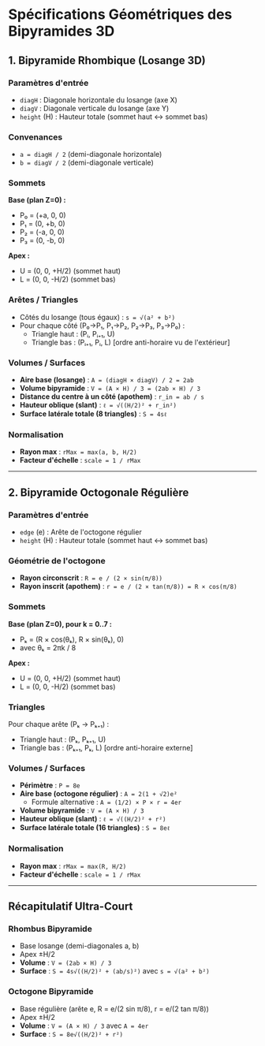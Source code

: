 # Spécifications Géométriques des Bipyramides 3D

## 1. Bipyramide Rhombique (Losange 3D)

### Paramètres d'entrée
- `diagH` : Diagonale horizontale du losange (axe X)
- `diagV` : Diagonale verticale du losange (axe Y)
- `height` (H) : Hauteur totale (sommet haut ↔ sommet bas)

### Convenances
- `a = diagH / 2` (demi-diagonale horizontale)
- `b = diagV / 2` (demi-diagonale verticale)

### Sommets
**Base (plan Z=0) :**
- P₀ = (+a, 0, 0)
- P₁ = (0, +b, 0)
- P₂ = (-a, 0, 0)
- P₃ = (0, -b, 0)

**Apex :**
- U = (0, 0, +H/2) (sommet haut)
- L = (0, 0, -H/2) (sommet bas)

### Arêtes / Triangles
- Côtés du losange (tous égaux) : `s = √(a² + b²)`
- Pour chaque côté (P₀→P₁, P₁→P₂, P₂→P₃, P₃→P₀) :
  - Triangle haut : (Pᵢ, Pᵢ₊₁, U)
  - Triangle bas : (Pᵢ₊₁, Pᵢ, L) [ordre anti-horaire vu de l'extérieur]

### Volumes / Surfaces
- **Aire base (losange)** : `A = (diagH × diagV) / 2 = 2ab`
- **Volume bipyramide** : `V = (A × H) / 3 = (2ab × H) / 3`
- **Distance du centre à un côté (apothem)** : `r_in = ab / s`
- **Hauteur oblique (slant)** : `ℓ = √((H/2)² + r_in²)`
- **Surface latérale totale (8 triangles)** : `S = 4sℓ`

### Normalisation
- **Rayon max** : `rMax = max(a, b, H/2)`
- **Facteur d'échelle** : `scale = 1 / rMax`

---

## 2. Bipyramide Octogonale Régulière

### Paramètres d'entrée
- `edge` (e) : Arête de l'octogone régulier
- `height` (H) : Hauteur totale (sommet haut ↔ sommet bas)

### Géométrie de l'octogone
- **Rayon circonscrit** : `R = e / (2 × sin(π/8))`
- **Rayon inscrit (apothem)** : `r = e / (2 × tan(π/8)) = R × cos(π/8)`

### Sommets
**Base (plan Z=0), pour k = 0..7 :**
- Pₖ = (R × cos(θₖ), R × sin(θₖ), 0)
- avec θₖ = 2πk / 8

**Apex :**
- U = (0, 0, +H/2) (sommet haut)
- L = (0, 0, -H/2) (sommet bas)

### Triangles
Pour chaque arête (Pₖ → Pₖ₊₁) :
- Triangle haut : (Pₖ, Pₖ₊₁, U)
- Triangle bas : (Pₖ₊₁, Pₖ, L) [ordre anti-horaire externe]

### Volumes / Surfaces
- **Périmètre** : `P = 8e`
- **Aire base (octogone régulier)** : `A = 2(1 + √2)e²`
  - Formule alternative : `A = (1/2) × P × r = 4er`
- **Volume bipyramide** : `V = (A × H) / 3`
- **Hauteur oblique (slant)** : `ℓ = √((H/2)² + r²)`
- **Surface latérale totale (16 triangles)** : `S = 8eℓ`

### Normalisation
- **Rayon max** : `rMax = max(R, H/2)`
- **Facteur d'échelle** : `scale = 1 / rMax`

---

## Récapitulatif Ultra-Court

### Rhombus Bipyramide
- Base losange (demi-diagonales a, b)
- Apex ±H/2
- **Volume** : `V = (2ab × H) / 3`
- **Surface** : `S = 4s√((H/2)² + (ab/s)²)` avec `s = √(a² + b²)`

### Octogone Bipyramide
- Base régulière (arête e, R = e/(2 sin π/8), r = e/(2 tan π/8))
- Apex ±H/2
- **Volume** : `V = (A × H) / 3` avec `A = 4er`
- **Surface** : `S = 8e√((H/2)² + r²)`

